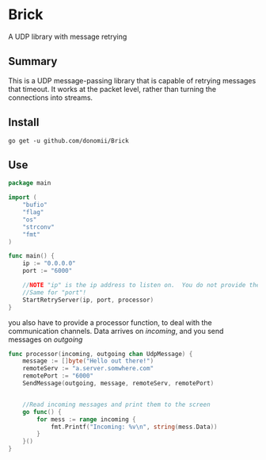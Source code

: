 # Brick

A UDP library with message retrying

## Summary

This is a UDP message-passing library that is capable of retrying messages that timeout.  It works at the packet level, rather than turning the connections into streams.

## Install

	go get -u github.com/donomii/Brick

## Use

```go
package main

import (
	"bufio"
	"flag"
	"os"
	"strconv"
	"fmt"
)

func main() {
	ip := "0.0.0.0"
	port := "6000"

	//NOTE "ip" is the ip address to listen on.  You do not provide the remote server details here!
	//Same for "port"!
	StartRetryServer(ip, port, processor)
}	

```
you also have to provide a processor function, to deal with the communication channels.  Data arrives on _incoming_, and you send messages on _outgoing_

```go
func processor(incoming, outgoing chan UdpMessage) {
	message := []byte("Hello out there!")
	remoteServ := "a.server.somwhere.com"
	remotePort := "6000"
	SendMessage(outgoing, message, remoteServ, remotePort)


	//Read incoming messages and print them to the screen
	go func() {
		for mess := range incoming {
			fmt.Printf("Incoming: %v\n", string(mess.Data))
		}
	}()
}
```


